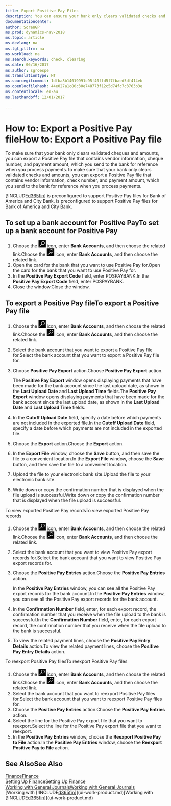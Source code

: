 ```yaml
---
title: Export Positive Pay Files
description: You can ensure your bank only clears validated checks and amounts by exporting a Positive Pay file that contains vendor and payment information.
documentationcenter: 
author: SorenGP
ms.prod: dynamics-nav-2018
ms.topic: article
ms.devlang: na
ms.tgt_pltfrm: na
ms.workload: na
ms.search.keywords: check, clearing
ms.date: 06/16/2017
ms.author: sgroespe
ms.translationtype: HT
ms.sourcegitcommit: 1dfba8b14019991c95f40ffd5f7fbaed5df414eb
ms.openlocfilehash: 44e027a1c80c30e748773f12c5d74fc7c3763b3e
ms.contentlocale: en-au
ms.lasthandoff: 12/01/2017

---
```

# <a name="how-to-export-a-positive-pay-file"></a><span data-ttu-id="f11dd-103">How to: Export a Positive Pay file</span><span class="sxs-lookup"><span data-stu-id="f11dd-103">How to: Export a Positive Pay file</span></span>
<span data-ttu-id="f11dd-104">To make sure that your bank only clears validated cheques and amounts, you can export a Positive Pay file that contains vendor information, cheque number, and payment amount, which you send to the bank for reference when you process payments.</span><span class="sxs-lookup"><span data-stu-id="f11dd-104">To make sure that your bank only clears validated checks and amounts, you can export a Positive Pay file that contains vendor information, check number, and payment amount, which you send to the bank for reference when you process payments.</span></span>

[!INCLUDE[d365fin](includes/d365fin_md.md)]<span data-ttu-id="f11dd-105"> is preconfigured to support Positive Pay files for Bank of America and City Bank.</span><span class="sxs-lookup"><span data-stu-id="f11dd-105"> is preconfigured to support Positive Pay files for Bank of America and City Bank.</span></span>

## <a name="to-set-up-a-bank-account-for-positive-pay"></a><span data-ttu-id="f11dd-106">To set up a bank account for Positive Pay</span><span class="sxs-lookup"><span data-stu-id="f11dd-106">To set up a bank account for Positive Pay</span></span>
1. <span data-ttu-id="f11dd-107">Choose the ![Search for Page or Report](media/ui-search/search_small.png "Search for Page or Report icon") icon, enter **Bank Accounts**, and then choose the related link.</span><span class="sxs-lookup"><span data-stu-id="f11dd-107">Choose the ![Search for Page or Report](media/ui-search/search_small.png "Search for Page or Report icon") icon, enter **Bank Accounts**, and then choose the related link.</span></span>
2. <span data-ttu-id="f11dd-108">Open the card for the bank that you want to use Positive Pay for.</span><span class="sxs-lookup"><span data-stu-id="f11dd-108">Open the card for the bank that you want to use Positive Pay for.</span></span>
3. <span data-ttu-id="f11dd-109">In the **Positive Pay Export Code** field, enter POSPAYBANK.</span><span class="sxs-lookup"><span data-stu-id="f11dd-109">In the **Positive Pay Export Code** field, enter POSPAYBANK.</span></span>
4. <span data-ttu-id="f11dd-110">Close the window.</span><span class="sxs-lookup"><span data-stu-id="f11dd-110">Close the window.</span></span>

## <a name="to-export-a-positive-pay-file"></a><span data-ttu-id="f11dd-111">To export a Positive Pay file</span><span class="sxs-lookup"><span data-stu-id="f11dd-111">To export a Positive Pay file</span></span>
1. <span data-ttu-id="f11dd-112">Choose the ![Search for Page or Report](media/ui-search/search_small.png "Search for Page or Report icon") icon, enter **Bank Accounts**, and then choose the related link.</span><span class="sxs-lookup"><span data-stu-id="f11dd-112">Choose the ![Search for Page or Report](media/ui-search/search_small.png "Search for Page or Report icon") icon, enter **Bank Accounts**, and then choose the related link.</span></span>
2. <span data-ttu-id="f11dd-113">Select the bank account that you want to export a Positive Pay file for.</span><span class="sxs-lookup"><span data-stu-id="f11dd-113">Select the bank account that you want to export a Positive Pay file for.</span></span>
3. <span data-ttu-id="f11dd-114">Choose **Positive Pay Export** action.</span><span class="sxs-lookup"><span data-stu-id="f11dd-114">Choose **Positive Pay Export** action.</span></span>

    <span data-ttu-id="f11dd-115">The **Positive Pay Export** window opens displaying payments that have been made for the bank account since the last upload date, as shown in the **Last Upload Date** and **Last Upload Time** fields.</span><span class="sxs-lookup"><span data-stu-id="f11dd-115">The **Positive Pay Export** window opens displaying payments that have been made for the bank account since the last upload date, as shown in the **Last Upload Date** and **Last Upload Time** fields.</span></span>
4. <span data-ttu-id="f11dd-116">In the **Cutoff Upload Date** field, specify a date before which payments are not included in the exported file.</span><span class="sxs-lookup"><span data-stu-id="f11dd-116">In the **Cutoff Upload Date** field, specify a date before which payments are not included in the exported file.</span></span>
5. <span data-ttu-id="f11dd-117">Choose the **Export** action.</span><span class="sxs-lookup"><span data-stu-id="f11dd-117">Choose the **Export** action.</span></span>
6. <span data-ttu-id="f11dd-118">In the **Export File** window, choose the **Save** button, and then save the file to a convenient location.</span><span class="sxs-lookup"><span data-stu-id="f11dd-118">In the **Export File** window, choose the **Save** button, and then save the file to a convenient location.</span></span>
7. <span data-ttu-id="f11dd-119">Upload the file to your electronic bank site.</span><span class="sxs-lookup"><span data-stu-id="f11dd-119">Upload the file to your electronic bank site.</span></span>
8. <span data-ttu-id="f11dd-120">Write down or copy the confirmation number that is displayed when the file upload is successful.</span><span class="sxs-lookup"><span data-stu-id="f11dd-120">Write down or copy the confirmation number that is displayed when the file upload is successful.</span></span>

<span data-ttu-id="f11dd-121">To view exported Positive Pay records</span><span class="sxs-lookup"><span data-stu-id="f11dd-121">To view exported Positive Pay records</span></span>

1. <span data-ttu-id="f11dd-122">Choose the ![Search for Page or Report](media/ui-search/search_small.png "Search for Page or Report icon") icon, enter **Bank Accounts**, and then choose the related link.</span><span class="sxs-lookup"><span data-stu-id="f11dd-122">Choose the ![Search for Page or Report](media/ui-search/search_small.png "Search for Page or Report icon") icon, enter **Bank Accounts**, and then choose the related link.</span></span>
2. <span data-ttu-id="f11dd-123">Select the bank account that you want to view Positive Pay export records for.</span><span class="sxs-lookup"><span data-stu-id="f11dd-123">Select the bank account that you want to view Positive Pay export records for.</span></span>
3. <span data-ttu-id="f11dd-124">Choose the **Positive Pay Entries** action.</span><span class="sxs-lookup"><span data-stu-id="f11dd-124">Choose the **Positive Pay Entries** action.</span></span>

    <span data-ttu-id="f11dd-125">In the **Positive Pay Entries** window, you can see all the Positive Pay export records for the bank account.</span><span class="sxs-lookup"><span data-stu-id="f11dd-125">In the **Positive Pay Entries** window, you can see all the Positive Pay export records for the bank account.</span></span>
4. <span data-ttu-id="f11dd-126">In the **Confirmation Number** field, enter, for each export record, the confirmation number that you receive when the file upload to the bank is successful.</span><span class="sxs-lookup"><span data-stu-id="f11dd-126">In the **Confirmation Number** field, enter, for each export record, the confirmation number that you receive when the file upload to the bank is successful.</span></span>
5. <span data-ttu-id="f11dd-127">To view the related payment lines, choose the **Positive Pay Entry Details** action.</span><span class="sxs-lookup"><span data-stu-id="f11dd-127">To view the related payment lines, choose the **Positive Pay Entry Details** action.</span></span>

<span data-ttu-id="f11dd-128">To reexport Positive Pay files</span><span class="sxs-lookup"><span data-stu-id="f11dd-128">To reexport Positive Pay files</span></span>

1. <span data-ttu-id="f11dd-129">Choose the ![Search for Page or Report](media/ui-search/search_small.png "Search for Page or Report icon") icon, enter **Bank Accounts**, and then choose the related link.</span><span class="sxs-lookup"><span data-stu-id="f11dd-129">Choose the ![Search for Page or Report](media/ui-search/search_small.png "Search for Page or Report icon") icon, enter **Bank Accounts**, and then choose the related link.</span></span>
2. <span data-ttu-id="f11dd-130">Select the bank account that you want to reexport Positive Pay files for.</span><span class="sxs-lookup"><span data-stu-id="f11dd-130">Select the bank account that you want to reexport Positive Pay files for.</span></span>
3. <span data-ttu-id="f11dd-131">Choose the **Positive Pay Entries** action.</span><span class="sxs-lookup"><span data-stu-id="f11dd-131">Choose the **Positive Pay Entries** action.</span></span>
4. <span data-ttu-id="f11dd-132">Select the line for the Positive Pay export file that you want to reexport.</span><span class="sxs-lookup"><span data-stu-id="f11dd-132">Select the line for the Positive Pay export file that you want to reexport.</span></span>
5. <span data-ttu-id="f11dd-133">In the **Positive Pay Entries** window, choose the **Reexport Positive Pay to File** action.</span><span class="sxs-lookup"><span data-stu-id="f11dd-133">In the **Positive Pay Entries** window, choose the **Reexport Positive Pay to File** action.</span></span>

## <a name="see-also"></a><span data-ttu-id="f11dd-134">See Also</span><span class="sxs-lookup"><span data-stu-id="f11dd-134">See Also</span></span>
[<span data-ttu-id="f11dd-135">Finance</span><span class="sxs-lookup"><span data-stu-id="f11dd-135">Finance</span></span>](finance.md)  
[<span data-ttu-id="f11dd-136">Setting Up Finance</span><span class="sxs-lookup"><span data-stu-id="f11dd-136">Setting Up Finance</span></span>](finance-setup-finance.md)  
[<span data-ttu-id="f11dd-137">Working with General Journals</span><span class="sxs-lookup"><span data-stu-id="f11dd-137">Working with General Journals</span></span>](ui-work-general-journals.md)  
<span data-ttu-id="f11dd-138">[Working with [!INCLUDE[d365fin](includes/d365fin_md.md)]](ui-work-product.md)</span><span class="sxs-lookup"><span data-stu-id="f11dd-138">[Working with [!INCLUDE[d365fin](includes/d365fin_md.md)]](ui-work-product.md)</span></span>

